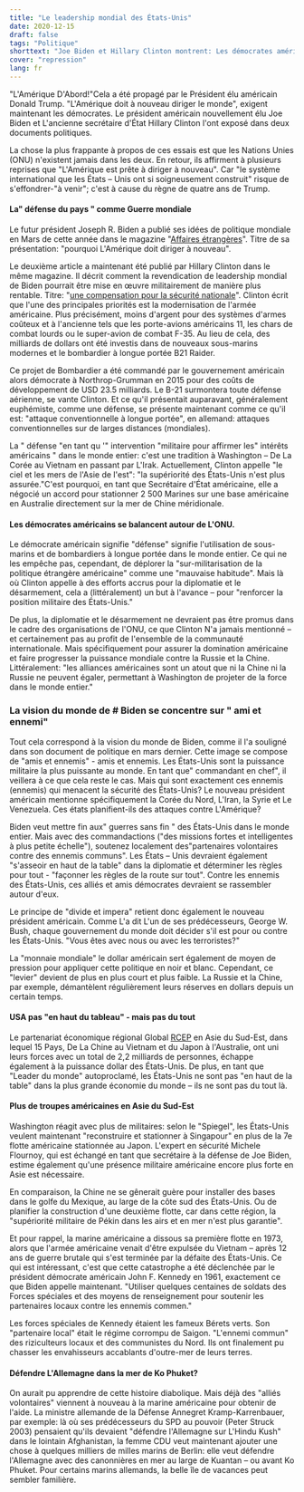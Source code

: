 ```yaml
---
title: "Le leadership mondial des États-Unis"
date: 2020-12-15
draft: false
tags: "Politique"
shorttext: "Joe Biden et Hillary Clinton montrent: Les démocrates américains demandent que l'Amérique doit à nouveau diriger le monde plutôt que l'Amérique d'abord."
cover: "repression"
lang: fr
---
```


"L'Amérique D'Abord!"Cela a été propagé par le Président élu américain Donald Trump. "L'Amérique doit à nouveau diriger le monde", exigent maintenant les démocrates. Le président américain nouvellement élu Joe Biden et L'ancienne secrétaire d'État Hillary Clinton l'ont exposé dans deux documents politiques.

La chose la plus frappante à propos de ces essais est que les Nations Unies (ONU) n'existent jamais dans les deux. En retour, ils affirment à plusieurs reprises que "L'Amérique est prête à diriger à nouveau". Car "le système international que les États – Unis ont si soigneusement construit" risque de s'effondrer-"à venir"; c'est à cause du règne de quatre ans de Trump.

#### La" défense du pays " comme Guerre mondiale

Le futur président Joseph R. Biden a publié ses idées de politique mondiale en Mars de cette année dans le magazine "[Affaires étrangères](https://www.foreignaffairs.com/articles/united-states/2020-01-23/why-america-must-lead-again?utm_medium=promo_email&utm_source=special_send&utm_campaign=election_registrant&utm_content=20201107&utm_term=registrant-prerelease "Why America Must Lead Again")". Titre de sa présentation: "pourquoi L'Amérique doit diriger à nouveau".

Le deuxième article a maintenant été publié par Hillary Clinton dans le même magazine. Il décrit comment la revendication de leadership mondial de Biden pourrait être mise en œuvre militairement de manière plus rentable. Titre: "[une compensation pour la sécurité nationale](https://www.foreignaffairs.com/articles/united-states/2020-10-09/hillary-clinton-national-security-reckoning "A National Security Reckoning")". Clinton écrit que l'une des principales priorités est la modernisation de l'armée américaine. Plus précisément, moins d'argent pour des systèmes d'armes coûteux et à l'ancienne tels que les porte-avions américains 11, les chars de combat lourds ou le super-avion de combat F-35. Au lieu de cela, des milliards de dollars ont été investis dans de nouveaux sous-marins modernes et le bombardier à longue portée B21 Raider.

Ce projet de Bombardier a été commandé par le gouvernement américain alors démocrate à Northrop-Grumman en 2015 pour des coûts de développement de USD 23.5 milliards. Le B-21 surmontera toute défense aérienne, se vante Clinton. Et ce qu'il présentait auparavant, généralement euphémiste, comme une défense, se présente maintenant comme ce qu'il est: "attaque conventionnelle à longue portée", en allemand: attaques conventionnelles sur de larges distances (mondiales).

La " défense "en tant qu '" intervention "militaire pour affirmer les" intérêts américains " dans le monde entier: c'est une tradition à Washington – De La Corée au Vietnam en passant par L'Irak. Actuellement, Clinton appelle "le ciel et les mers de l'Asie de l'est": "la supériorité des États-Unis n'est plus assurée."C'est pourquoi, en tant que Secrétaire d'État américaine, elle a négocié un accord pour stationner 2 500 Marines sur une base américaine en Australie directement sur la mer de Chine méridionale.

#### Les démocrates américains se balancent autour de L'ONU.

Le démocrate américain signifie "défense" signifie l'utilisation de sous-marins et de bombardiers à longue portée dans le monde entier. Ce qui ne les empêche pas, cependant, de déplorer la "sur-militarisation de la politique étrangère américaine" comme une "mauvaise habitude". Mais là où Clinton appelle à des efforts accrus pour la diplomatie et le désarmement, cela a (littéralement) un but à l'avance – pour "renforcer la position militaire des États-Unis."

De plus, la diplomatie et le désarmement ne devraient pas être promus dans le cadre des organisations de l'ONU, ce que Clinton N'a jamais mentionné – et certainement pas au profit de l'ensemble de la communauté internationale. Mais spécifiquement pour assurer la domination américaine et faire progresser la puissance mondiale contre la Russie et la Chine. Littéralement: "les alliances américaines sont un atout que ni la Chine ni la Russie ne peuvent égaler, permettant à Washington de projeter de la force dans le monde entier."

### La vision du monde de # Biden se concentre sur " ami et ennemi"

Tout cela correspond à la vision du monde de Biden, comme il l'a souligné dans son document de politique en mars dernier. Cette image se compose de "amis et ennemis" - amis et ennemis. Les États-Unis sont la puissance militaire la plus puissante au monde. En tant que" commandant en chef", il veillera à ce que cela reste le cas. Mais qui sont exactement ces ennemis (ennemis) qui menacent la sécurité des États-Unis? Le nouveau président américain mentionne spécifiquement la Corée du Nord, L'Iran, la Syrie et Le Venezuela. Ces états planifient-ils des attaques contre L'Amérique?

Biden veut mettre fin aux" guerres sans fin " des États-Unis dans le monde entier. Mais avec des commandactions ("des missions fortes et intelligentes à plus petite échelle"), soutenez localement des"partenaires volontaires contre des ennemis communs". Les États – Unis devraient également "s'asseoir en haut de la table" dans la diplomatie et déterminer les règles pour tout - "façonner les règles de la route sur tout". Contre les ennemis des États-Unis, ces alliés et amis démocrates devraient se rassembler autour d'eux.

Le principe de "divide et impera" retient donc également le nouveau président américain. Comme L'a dit L'un de ses prédécesseurs, George W. Bush, chaque gouvernement du monde doit décider s'il est pour ou contre les États-Unis. "Vous êtes avec nous ou avec les terroristes?"

La "monnaie mondiale" le dollar américain sert également de moyen de pression pour appliquer cette politique en noir et blanc. Cependant, ce "levier" devient de plus en plus court et plus faible. La Russie et la Chine, par exemple, démantèlent régulièrement leurs réserves en dollars depuis un certain temps.

#### USA pas "en haut du tableau" - mais pas du tout

Le partenariat économique régional Global [RCEP](https://www.tagesspiegel.de/wirtschaft/weltgroesste-freihandelszone-entsteht-was-hinter-chinas-deal-mit-14-staaten-steckt/26626438.html "Was hinter Chinas Deal mit 14 Staaten steckt") en Asie du Sud-Est, dans lequel 15 Pays, De La Chine au Vietnam et du Japon à l'Australie, ont uni leurs forces avec un total de 2,2 milliards de personnes, échappe également à la puissance dollar des États-Unis. De plus, en tant que "Leader du monde" autoproclamé, les États-Unis ne sont pas "en haut de la table" dans la plus grande économie du monde – ils ne sont pas du tout là.

#### Plus de troupes américaines en Asie du Sud-Est

Washington réagit avec plus de militaires: selon le "Spiegel", les États-Unis veulent maintenant "reconstruire et stationner à Singapour" en plus de la 7e flotte américaine stationnée au Japon. L'expert en sécurité Michele Flournoy, qui est échangé en tant que secrétaire à la défense de Joe Biden, estime également qu'une présence militaire américaine encore plus forte en Asie est nécessaire.

En comparaison, la Chine ne se gênerait guère pour installer des bases dans le golfe du Mexique, au large de la côte sud des États-Unis. Ou de planifier la construction d'une deuxième flotte, car dans cette région, la "supériorité militaire de Pékin dans les airs et en mer n'est plus garantie".

Et pour rappel, la marine américaine a dissous sa première flotte en 1973, alors que l'armée américaine venait d'être expulsée du Vietnam – après 12 ans de guerre brutale qui s'est terminée par la défaite des États-Unis. Ce qui est intéressant, c'est que cette catastrophe a été déclenchée par le président démocrate américain John F. Kennedy en 1961, exactement ce que Biden appelle maintenant. "Utiliser quelques centaines de soldats des Forces spéciales et des moyens de renseignement pour soutenir les partenaires locaux contre les ennemis commen."

Les forces spéciales de Kennedy étaient les fameux Bérets verts. Son "partenaire local" était le régime corrompu de Saigon. "L'ennemi commun" des riziculteurs locaux et des communistes du Nord. Ils ont finalement pu chasser les envahisseurs accablants d'outre-mer de leurs terres.

#### Défendre L'Allemagne dans la mer de Ko Phuket?

On aurait pu apprendre de cette histoire diabolique. Mais déjà des "alliés volontaires" viennent à nouveau à la marine américaine pour obtenir de l'aide. La ministre allemande de la Défense Annegret Kramp-Karrenbauer, par exemple: là où ses prédécesseurs du SPD au pouvoir (Peter Struck 2003) pensaient qu'ils devaient "défendre l'Allemagne sur L'Hindu Kush" dans le lointain Afghanistan, la femme CDU veut maintenant ajouter une chose à quelques milliers de milles marins de Berlin: elle veut défendre l'Allemagne avec des canonnières en mer au large de Kuantan – ou avant Ko Phuket. Pour certains marins allemands, la belle île de vacances peut sembler familière.
